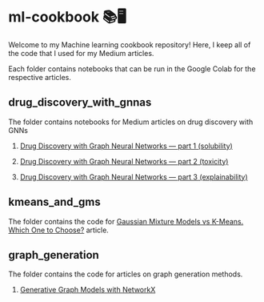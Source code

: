 # ml-cookbook 📚🖥️
Welcome to my Machine learning cookbook repository! Here, I keep all of the code that I used for my Medium articles. 

Each folder contains notebooks that can be run in the Google Colab for the respective articles.

## drug_discovery_with_gnnas
The folder contains notebooks for Medium articles on drug discovery with GNNs

1) [Drug Discovery with Graph Neural Networks — part 1 (solubility)](https://towardsdatascience.com/drug-discovery-with-graph-neural-networks-part-1-1011713185eb)

2) [Drug Discovery with Graph Neural Networks — part 2 (toxicity)](https://towardsdatascience.com/drug-discovery-with-graph-neural-networks-part-2-b1b8d60180c4)

3) [Drug Discovery with Graph Neural Networks — part 3 (explainability)](https://towardsdatascience.com/drug-discovery-with-graph-neural-networks-part-3-c0c13e3e3f6d)

## kmeans_and_gms
The folder contains the code for [Gaussian Mixture Models vs K-Means. Which One to Choose?](https://towardsdatascience.com/gaussian-mixture-models-vs-k-means-which-one-to-choose-62f2736025f0) article.

## graph_generation
The folder contains the code for articles on graph generation methods.

1) [Generative Graph Models with NetworkX](https://github.com/KacperKubara/ml-cookbook/edit/master/README.md)
